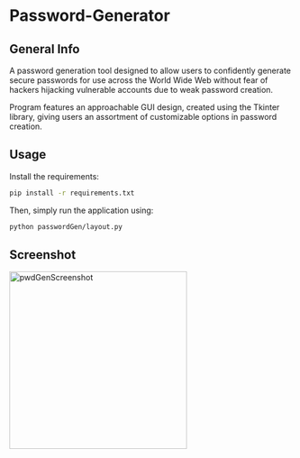 # Password-Generator

## General Info

A password generation tool designed to allow users to confidently generate secure passwords for use across the World Wide Web without fear of hackers hijacking vulnerable accounts due to weak password creation.

Program features an approachable GUI design, created using the Tkinter library, giving users an assortment of customizable options in password creation.

## Usage

Install the requirements:
```bash
pip install -r requirements.txt
```

Then, simply run the application using:

```bash
python passwordGen/layout.py
```

## Screenshot

<img width="315" alt="pwdGenScreenshot" src="https://user-images.githubusercontent.com/86200482/219227600-bd3dbacc-8645-48e7-8dd4-94d2676ff943.PNG">
